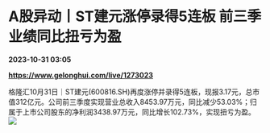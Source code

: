 # A股异动丨ST建元涨停录得5连板 前三季业绩同比扭亏为盈

**2023-10-31 03:05**

**https://www.gelonghui.com/live/1273023**

格隆汇10月31日｜ST建元(600816.SH)再度涨停并录得5连板，现报3.17元，总市值312亿元。公司前三季度实现营业总收入8453.97万元，同比减少53.03%；归属于上市公司股东的净利润3438.97万元，同比增长102.73%，实现扭亏为盈。  
![](https://img5.gelonghui.com/live/73d2e-3a51e825-4c41-4be4-9b76-15355d311531.png)